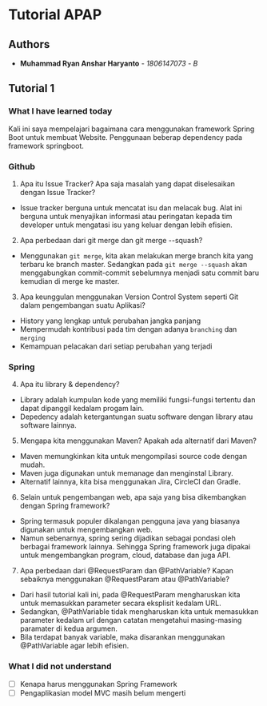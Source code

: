 # Tutorial APAP
## Authors
* **Muhammad Ryan Anshar Haryanto** - *1806147073* - *B*

## Tutorial 1
### What I have learned today
Kali ini saya mempelajari bagaimana cara menggunakan framework Spring Boot untuk membuat Website.
Penggunaan beberap dependency pada framework springboot.
### Github
1. Apa itu Issue Tracker? Apa saja masalah yang dapat diselesaikan dengan Issue Tracker? 
- Issue tracker berguna untuk mencatat isu dan melacak bug. Alat ini berguna untuk menyajikan informasi atau peringatan kepada tim developer untuk mengatasi isu yang keluar dengan lebih efisien.

2. Apa perbedaan dari git merge dan git merge --squash?
- Menggunakan `git merge`, kita akan melakukan merge branch kita yang terbaru ke branch master. Sedangkan pada `git merge --squash` akan menggabungkan commit-commit sebelumnya menjadi satu commit baru kemudian di merge ke master.

3. Apa keunggulan menggunakan Version Control System seperti Git dalam pengembangan suatu Aplikasi?
- History yang lengkap untuk perubahan jangka panjang
- Mempermudah kontribusi pada tim dengan adanya `branching` dan `merging`
- Kemampuan pelacakan dari setiap perubahan yang terjadi

### Spring
4. Apa itu library & dependency?
- Library adalah kumpulan kode yang memiliki fungsi-fungsi tertentu dan dapat dipanggil kedalam progam lain. 
- Depedency adalah ketergantungan suatu software dengan library atau software lainnya.

5. Mengapa kita menggunakan Maven? Apakah ada alternatif dari Maven?
- Maven memungkinkan kita untuk mengompilasi source code dengan mudah.
- Maven juga digunakan untuk memanage dan menginstal Library. 
- Alternatif lainnya, kita bisa menggunakan Jira, CircleCI dan Gradle.

6. Selain untuk pengembangan web, apa saja yang bisa dikembangkan dengan Spring framework?
- Spring termasuk populer dikalangan pengguna java yang biasanya digunakan untuk mengembangkan web. 
- Namun sebenarnya, spring sering dijadikan sebagai pondasi oleh berbagai framework lainnya. Sehingga Spring framework juga dipakai untuk mengembangkan program, cloud, database dan juga API.

7. Apa perbedaan dari @RequestParam dan @PathVariable? Kapan sebaiknya menggunakan @RequestParam atau @PathVariable?
- Dari hasil tutorial kali ini, pada @RequestParam mengharuskan kita untuk memasukkan parameter secara eksplisit kedalam URL.
- Sedangkan, @PathVariable tidak mengharuskan kita untuk memasukkan parameter kedalam url dengan catatan mengetahui masing-masing paramater di kedua argumen.
- Bila terdapat banyak variable, maka disarankan menggunakan @PathVariable agar lebih efisien.


### What I did not understand
- [ ] Kenapa harus menggunakan Spring Framework
- [ ] Pengaplikasian model MVC masih belum mengerti